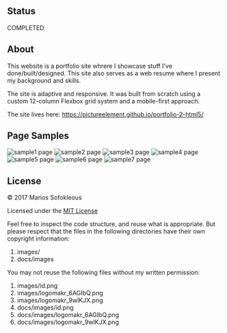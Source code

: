 ## Status

COMPLETED

## About

This website is a portfolio site whrere I showcase stuff I've
done/built/designed. This site also serves as a web resume where I present my
background and skills.

The site is adaptive and responsive. It was built from scratch using a custom
12-column Flexbox grid system and a mobile-first approach.

The site lives here: https://pictureelement.github.io/portfolio-2-html5/

## Page Samples

![sample1 page](samples/sample1.png)
![sample2 page](samples/sample2.png)
![sample3 page](samples/sample3.png)
![sample4 page](samples/sample4.png)
![sample5 page](samples/sample5.png)
![sample6 page](samples/sample6.png)
![sample7 page](samples/sample7.png)

## License

&copy; 2017 Marios Sofokleous

Licensed under the [MIT License](LICENSE)

Feel free to inspect the code structure, and reuse what is appropriate. But
please respect that the files in the following directories have their own
copyright information:

 1. images/
 2. docs/images

You may not reuse the following files without my written permission:

1. images/id.png
2. images/logomakr_6AGIbQ.png
3. images/logomakr_9wlKJX.png
4. docs/images/id.png
5. docs/images/logomakr_6AGIbQ.png
6. docs/images/logomakr_9wlKJX.png
